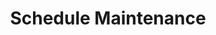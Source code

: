 ---
sidebar_position: 5
title: "Schedule Maintenance"
sidebar_label: "Schedule Maintenance"
description: "Plan system maintenance tasks in Alpine Linux environments - schedule system updates, automate cleanup tasks, plan maintenance windows, and coordinate maintenance activities."
keywords:
  - "alpine maintenance scheduling"
  - "system maintenance"
  - "maintenance windows"
  - "maintenance automation"
  - "scheduled maintenance"
tags:
  - alpine
  - maintenance-scheduling
  - system-maintenance
  - maintenance-windows
  - automation
slug: /linux/alpine/administration/task-scheduling/schedule-maintenance
---